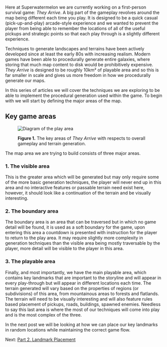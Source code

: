 Here at Superwatermelon we are currently working on a first-person survival game: _They Arrive_. A big
part of the gameplay revolves around the map being different each time you play. It is designed to be
a quick casual (pick-up-and-play) arcade-style experience and we wanted to prevent the player from being
able to remember the locations of all of the useful pickups and strategic points so that each play through
is a slightly different experience.

Techniques to generate landscapes and terrains have been actively developed since at least the early 80s
with increasing realism. Modern games have been able to procedurally generate entire galaxies,
where storing that much map content to disk would be prohibitively expensive. _They Arrive_ is designed to
be roughly 10km² of playable area and so this is far smaller in scale and gives us more freedom in
how we procedurally generate our maps.

In this series of articles we will cover the techniques we are exploring to be able to implement the
procedural generation used within the game. To begin with we will start by defining the major areas of the
map.

## Key game areas

<figure>
    <img alt="Diagram of the play area" src="/img/play-area.svg"/>
    <p>
        <strong>Figure 1.</strong> The key areas of <em>They Arrive</em> with respects to overall gameplay
        and terrain generation.
    </p>
</figure>

The map area we are trying to build consists of three major areas.

### 1. The visible area

This is the greater area which will be generated but may only require some of the more basic generation
techniques, the player will never end up in this area and no interactive features or passable terrain
need exist here, however, it should look like a continuation of the terrain and be visually interesting.

### 2. The boundary area

The boundary area is an area that can be traversed but in which no game detail will be found, it is used
as a soft boundary for the game, upon entering this area a countdown is presented with instruction for the
player to return to the play area. It may require slightly more complexity in generation techniques than
the visible area being mostly traversable by the player, more detail will be visible to the player in this
area.

### 3. The playable area

Finally, and most importantly, we have the main playable area, which contains key landmarks that are
important to the storyline and will appear in every play-through but will appear in different locations
each time. The terrain generated will vary based on the properties of regions (or subdivisions) of this
area, from mountainous areas to forests and flatlands. The terrain will need to be visually interesting
and will also feature rules based placement of pickups, roads, buildings, spawned enemies. Needless to
say this last area is where the most of our techniques will come into play and is the most complex of
the three.

In the next post we will be looking at how we can place our key landmarks in random locations while
maintaining the correct game flow.

Next: [Part 2. Landmark Placement](https://blog.superwatermelon.com/procedural-terrain-generation/landmark-placement)
